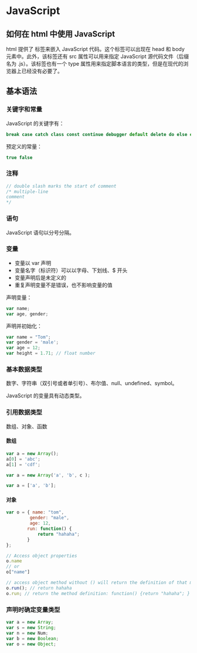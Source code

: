 # JavaScript

## 如何在 html 中使用 JavaScript

html 提供了 <script></script> 标签来嵌入 JavaScript 代码。这个标签可以出现在 head 和 body 元素中。此外，该标签还有 src 属性可以用来指定 JavaScript 源代码文件（后缀名为 .js）。该标签也有一个 type 属性用来指定脚本语言的类型，但是在现代的浏览器上已经没有必要了。

## 基本语法

### 关键字和常量

JavaScript 的关键字有：

```javascript
break case catch class const continue debugger default delete do else export extends finally for function if import in instanceof new return switch this throw try typeof var void while with
```

预定义的常量：

```javascript
true false
```

### 注释

```javascript
// double slash marks the start of comment
/* multiple-line
comment
*/
```

### 语句

JavaScript 语句以分号分隔。

### 变量

- 变量以 var 声明
- 变量名字（标识符）可以以字母、下划线、$ 开头
- 变量声明后是未定义的
- 重复声明变量不是错误，也不影响变量的值

声明变量：

```javascript
var name;
var age, gender;
```

声明并初始化：

```javascript
var name = "Tom";
var gender = 'male';
var age = 12;
var height = 1.71; // float number
```

### 基本数据类型

数字、字符串（双引号或者单引号）、布尔值、null、undefined、symbol。

JavaScript 的变量具有动态类型。

### 引用数据类型

数组、对象、函数

#### 数组

```javascript
var a = new Array();
a[0] = 'abc';
a[1] = 'cdf';

var a = new Array('a', 'b', c );

var a = ['a', 'b'];
```

#### 对象

```javascript
var o = { name: "tom",
         gender: "male",
         age: 12,
        run: function() {
            return "hahaha";
        }
};

// Access object properties
o.name
// or
o["name"]

// access object method without () will return the definition of that method
o.run(); // return hahaha
o.run; // return the method definition: function() {return "hahaha"; }
```

### 声明时确定变量类型

```javascript
var a = new Array;
var s = new String;
var n = new Num;
var b = new Boolean;
var o = new Object;
```



